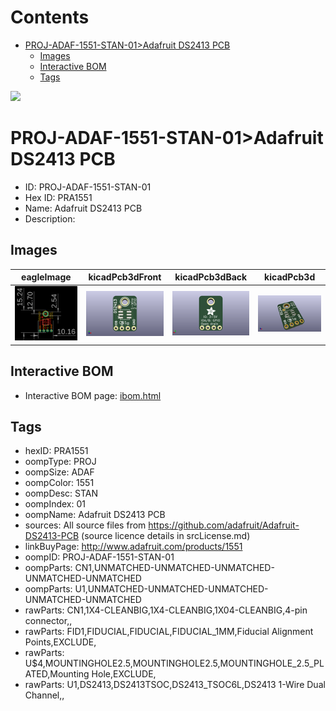 



Contents
========

* [PROJ-ADAF-1551-STAN-01>Adafruit DS2413 PCB](#proj-adaf-1551-stan-01adafruit-ds2413-pcb)
	* [Images](#images)
	* [Interactive BOM](#interactive-bom)
	* [Tags](#tags)
  
![][im]
# PROJ-ADAF-1551-STAN-01>Adafruit DS2413 PCB

- ID: PROJ-ADAF-1551-STAN-01
- Hex ID: PRA1551
- Name: Adafruit DS2413 PCB
- Description: 

## Images
  
  

|eagleImage|kicadPcb3dFront|kicadPcb3dBack|kicadPcb3d|
| :---: | :---: | :---: | :---: |
|[![eagleImage](eagleImage_140.png)](eagleImage_.png)|[![kicadPcb3dFront](kicadPcb3dFront_140.png)](kicadPcb3dFront_.png)|[![kicadPcb3dBack](kicadPcb3dBack_140.png)](kicadPcb3dBack_.png)|[![kicadPcb3d](kicadPcb3d_140.png)](kicadPcb3d_.png)|

## Interactive BOM

- Interactive BOM page: [ibom.html](kicad/bom/ibom.html)

## Tags

- hexID: PRA1551
- oompType: PROJ
- oompSize: ADAF
- oompColor: 1551
- oompDesc: STAN
- oompIndex: 01
- oompName: Adafruit DS2413 PCB
- sources: All source files from https://github.com/adafruit/Adafruit-DS2413-PCB (source licence details in srcLicense.md)
- linkBuyPage: http://www.adafruit.com/products/1551
- oompID: PROJ-ADAF-1551-STAN-01
- oompParts: CN1,UNMATCHED-UNMATCHED-UNMATCHED-UNMATCHED-UNMATCHED
- oompParts: U1,UNMATCHED-UNMATCHED-UNMATCHED-UNMATCHED-UNMATCHED
- rawParts: CN1,1X4-CLEANBIG,1X4-CLEANBIG,1X04-CLEANBIG,4-pin connector,,
- rawParts: FID1,FIDUCIAL,FIDUCIAL,FIDUCIAL_1MM,Fiducial Alignment Points,EXCLUDE,
- rawParts: U$4,MOUNTINGHOLE2.5,MOUNTINGHOLE2.5,MOUNTINGHOLE_2.5_PLATED,Mounting Hole,EXCLUDE,
- rawParts: U1,DS2413,DS2413TSOC,DS2413_TSOC6L,DS2413 1-Wire Dual Channel,,



[im]: kicadPcb3d_450.png
